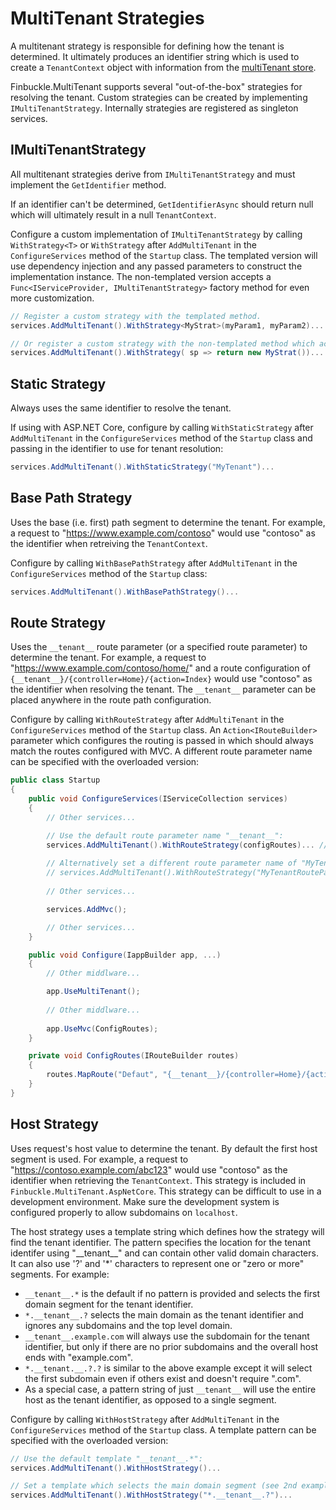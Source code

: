 # MultiTenant Strategies

A multitenant strategy is responsible for defining how the tenant is determined. It ultimately produces an identifier string which is used to create a `TenantContext` object with information from the [multiTenant store](Stores).

Finbuckle.MultiTenant supports several "out-of-the-box" strategies for resolving the tenant. Custom strategies can be created by implementing `IMultiTenantStrategy`. Internally strategies are registered as singleton services.

## IMultiTenantStrategy
All multitenant strategies derive from `IMultiTenantStrategy` and must implement the `GetIdentifier` method. 

If an identifier can't be determined, `GetIdentifierAsync` should return null which will ultimately result in a null `TenantContext`.

Configure a custom implementation of `IMultiTenantStrategy` by calling `WithStrategy<T>` or `WithStrategy` after `AddMultiTenant` in the `ConfigureServices` method of the `Startup` class. The templated version will use dependency injection and any passed parameters to construct the implementation instance. The non-templated version accepts a `Func<IServiceProvider, IMultiTenantStrategy>` factory method for even more customization.

```cs
// Register a custom strategy with the templated method.
services.AddMultiTenant().WithStrategy<MyStrat>(myParam1, myParam2)...

// Or register a custom strategy with the non-templated method which accepts a factory method.
services.AddMultiTenant().WithStrategy( sp => return new MyStrat())...
```

## Static Strategy
Always uses the same identifier to resolve the tenant.

If using with ASP.NET Core, configure by calling `WithStaticStrategy` after `AddMultiTenant` in the `ConfigureServices` method of the `Startup` class and passing in the identifier to use for tenant resolution:

```cs
services.AddMultiTenant().WithStaticStrategy("MyTenant")...
```

## Base Path Strategy 
Uses the base (i.e. first) path segment to determine the tenant. For example, a request to "https://www.example.com/contoso" would use "contoso" as the identifier when retreiving the `TenantContext`.

Configure by calling `WithBasePathStrategy` after `AddMultiTenant` in the `ConfigureServices` method of the `Startup` class:

```cs
services.AddMultiTenant().WithBasePathStrategy()...
```

## Route Strategy
Uses the `__tenant__` route parameter (or a specified route parameter) to determine the tenant. For example, a request to "https://www.example.com/contoso/home/" and a route configuration of `{__tenant__}/{controller=Home}/{action=Index}` would use "contoso" as the identifier when resolving the tenant. The `__tenant__` parameter can be placed anywhere in the route path configuration.

Configure by calling `WithRouteStrategy` after `AddMultiTenant` in the `ConfigureServices` method of the `Startup` class. An `Action<IRouteBuilder>` parameter which configures the routing is passed in which should always match the routes configured with MVC.  A different route parameter name can be specified with the overloaded version:

```cs
public class Startup
{
    public void ConfigureServices(IServiceCollection services)
    {
        // Other services...

        // Use the default route parameter name "__tenant__":
        services.AddMultiTenant().WithRouteStrategy(configRoutes)... // Make sure to include a multitenant store!
        
        // Alternatively set a different route parameter name of "MyTenantRouteParam":
        // services.AddMultiTenant().WithRouteStrategy("MyTenantRouteParam", configRoutes)...
        
        // Other services...

        services.AddMvc();

        // Other services...
    }

    public void Configure(IappBuilder app, ...)
    {
        // Other middlware...

        app.UseMultiTenant();
        
        // Other middlware...
        
        app.UseMvc(ConfigRoutes);
    }

    private void ConfigRoutes(IRouteBuilder routes)
    {
        routes.MapRoute("Defaut", "{__tenant__}/{controller=Home}/{action=Index}");
    }
}
``` 

## Host Strategy
Uses request's host value to determine the tenant. By default the first host segment is used. For example, a request to "https://contoso.example.com/abc123" would use "contoso" as the identifier when retrieving the `TenantContext`. This strategy is included in `Finbuckle.MultiTenant.AspNetCore`. This strategy can be difficult to use in a development environment. Make sure the development system is configured properly to allow subdomains on `localhost`.

The host strategy uses a template string which defines how the strategy will find the tenant identifier. The pattern specifies the location for the tenant identifer using "\_\_tenant\_\_" and can contain other valid domain characters. It can also use '?' and '\*' characters to represent one or "zero or more" segments. For example:
  - `__tenant__.*` is the default if no pattern is provided and selects the first domain segment for the tenant identifier.
  - `*.__tenant__.?` selects the main domain as the tenant identifier and ignores any subdomains and the top level domain.
  - `__tenant__.example.com` will always use the subdomain for the tenant identifier, but only if there are no prior subdomains and the overall host ends with "example.com".
  - `*.__tenant.__.?.?` is similar to the above example except it will select the first subdomain even if others exist and doesn't require ".com".
  - As a special case, a pattern string of just `__tenant__` will use the entire host as the tenant identifier, as opposed to a single segment.

Configure by calling `WithHostStrategy` after `AddMultiTenant` in the `ConfigureServices` method of the `Startup` class. A template pattern can be specified with the overloaded version:

```cs
// Use the default template "__tenant__.*":
services.AddMultiTenant().WithHostStrategy()...

// Set a template which selects the main domain segment (see 2nd example above):
services.AddMultiTenant().WithHostStrategy("*.__tenant__.?")...
```

